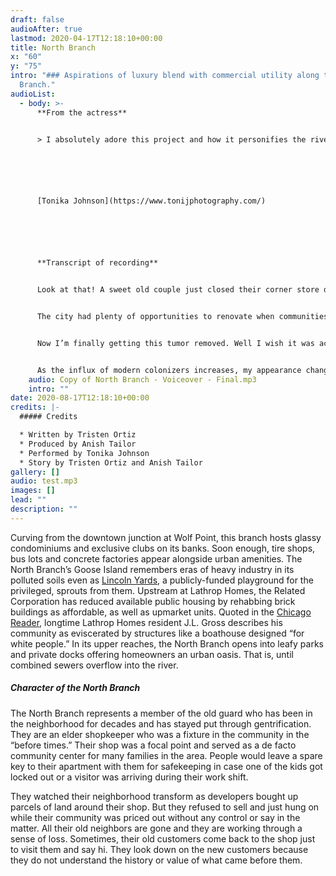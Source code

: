 ```yaml
---
draft: false
audioAfter: true
lastmod: 2020-04-17T12:18:10+00:00
title: North Branch
x: "60"
y: "75"
intro: "### Aspirations of luxury blend with commercial utility along the North
  Branch."
audioList:
  - body: >-
      **From the actress**


      > I absolutely adore this project and how it personifies the river as a theatrical character! It truly makes it easier for all to understand the inequitable treatment and use of the river based on who lives and what exists around it. I’m deeply honored to be part of such a creative, engaging way to educate the general public about Great Lakes water issues. 






      [Tonika Johnson](https://www.tonijphotography.com/)






      **Transcript of recording**


      Look at that! A sweet old couple just closed their corner store down the block. You know they spent a few decades running the store and raising their kids. It WOULD be sad to see their establishment go but no one who went to their store lives here anymore. No one left to say they’ll miss it. Pushed out by rising property taxes caused by gentrification. Like bad acne, a ton of white heads have been gradually popping into the neighborhoods around me. But, the North Shore Channel tells me to be happy with all this. They said this is just what I need to turn myself around to be more welcoming and open. But who am I welcoming and open to??!? All my friends can’t afford to live here anymore, and it’s just a bunch of white people now. 


      The city had plenty of opportunities to renovate when communities of color were still here, before they were priced out of their homes. One of the biggest changes that I’m going through is General Iron’s relocation. They’ve been on my branch for a long time. I’ve been here longer though. Their plant is one of the few Industrial Corridors I still have left and I’m happy to see it go. They consistently violated environmental laws as their pollution metastasized in me. 


      Now I’m finally getting this tumor removed. Well I wish it was actually getting removed. Instead it’s relocating to The Calumet. They found another river to victimize. But just like the South Branch, they have enough industrial corridors already, and plants that suffocate and poison the neighborhood around them. The city knows this too, but ignores these neighborhoods because they’re not full of white people. 


      As the influx of modern colonizers increases, my appearance changes for the better, according to the entitled new residents who have taken the place of those who were here before. The amenities that get added to me aren’t for the people who’ve been here for years, or for me, for that matter. All it does is draw in wealth, not community. Oh great, looks like I’m getting another bar with a craft brewery inside. Pack it up Goose Island.
    audio: Copy of North Branch - Voiceover - Final.mp3
    intro: ""
date: 2020-08-17T12:18:10+00:00
credits: |-
  ##### Credits

  * Written by Tristen Ortiz
  * Produced by Anish Tailor
  * Performed by Tonika Johnson
  * Story by Tristen Ortiz and Anish Tailor
gallery: []
audio: test.mp3
images: []
lead: ""
description: ""
---
```

Curving from the downtown junction at Wolf Point, this branch hosts glassy condominiums and exclusive clubs on its banks. Soon enough, tire shops, bus lots and concrete factories appear alongside urban amenities. The North Branch’s Goose Island remembers eras of heavy industry in its polluted soils even as [Lincoln Yards](https://archive.curbed.com/2019/2/5/18211070/chicago-lincoln-yards-development-real-estate), a publicly-funded playground for the privileged, sprouts from them. Upstream at Lathrop Homes, the Related Corporation has reduced available public housing by rehabbing brick buildings as affordable, as well as upmarket units. Quoted in the [Chicago Reader](https://chicagoreader.com/arts-culture/residents-reflect-on-rehabbed-lathrop-homes/), longtime Lathrop Homes resident J.L. Gross describes his community as eviscerated by structures like a boathouse designed “for white people.” In its upper reaches, the North Branch opens into leafy parks and private docks offering homeowners an urban oasis. That is, until combined sewers overflow into the river.

##### Character of the North Branch

The North Branch represents a member of the old guard who has been in the neighborhood for decades and has stayed put through gentrification. They are an elder shopkeeper who was a fixture in the community in the “before times.” Their shop was a focal point and served as a de facto community center for many families in the area. People would leave a spare key to their apartment with them for safekeeping in case one of the kids got locked out or a visitor was arriving during their work shift.

They watched their neighborhood transform as developers bought up parcels of land around their shop. But they refused to sell and just hung on while their community was priced out without any control or say in the matter. All their old neighbors are gone and they are working through a sense of loss. Sometimes, their old customers come back to the shop just to visit them and say hi. They look down on the new customers because they do not understand the history or value of what came before them.
